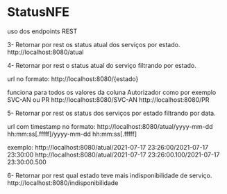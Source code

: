 # StatusNFE

uso dos endpoints REST

3- Retornar por rest os status atual dos serviços por estado.
http://localhost:8080/atual

4- Retornar por rest o status atual do serviço filtrando por estado.

url no formato:
http://localhost:8080/{estado}

funciona para todos os valores da coluna Autorizador como por exemplo SVC-AN ou PR
http://localhost:8080/SVC-AN
http://localhost:8080/PR

5- Retornar por rest os status dos serviços por estado filtrando por data.

url com timestamp no formato:
http://localhost:8080/atual/yyyy-mm-dd hh:mm:ss[.fffff]/yyyy-mm-dd hh:mm:ss[.fffff]

exemplo:
http://localhost:8080/atual/2021-07-17 23:26:00/2021-07-17 23:30:00
http://localhost:8080/atual/2021-07-17 23:26:00.100/2021-07-17 23:30:00.500

6- Retornar por rest qual estado teve mais indisponibilidade de serviço.
http://localhost:8080/indisponibilidade